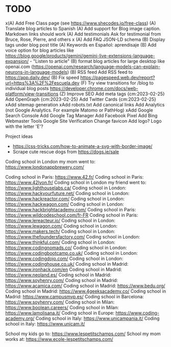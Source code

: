 # TODO

x(A) Add Free Class page (see <https://www.shecodes.io/free-class>)
(A) Translate blog articles to Spanish
(A) Add support for Blog image caption. Markdown links should work
(A) Add testimonials
    Ask for testimonial from Bruce, Rose, Pierre, and others
x (A) Add FAQ JSON-LD schema
(B) Display tags under blog post title
(A) Keywords en Español: aprendisaje
(B) Add voice option for blog articles like <https://blog.google/products/gemini/gemini-live-extensions-language-expansion/> - "Listen to article"
(B) format blog articles for large desktop like openai.com (<https://openai.com/research/language-models-can-explain-neurons-in-language-models>)
(B) RSS feed
    Add RSS feed to <https://app.daily.dev/>
(B) Fix speed <https://pagespeed.web.dev/report?url=https%3A%2F%2Fescuela.dev>
(F) Try view transitions for /blog to individual blog posts <https://developer.chrome.com/docs/web-platform/view-transitions>
(Z) Improve SEO
    Add meta tags {cm:2023-02-25}
    Add OpenGraph {cm:2023-02-25}
    Add Twitter Cards {cm:2023-02-25}
    xAdd sitemap generation
    xAdd robots.txt
    Add canonical links
    Add Analytics (not Google Analytics. For example Matomo or PathHog)
    xAdd Google Search Console
    Add Google Tag Manager
    Add Facebook Pixel
    Add Bing Webmaster Tools
    Google Site Verification
Change favicon
Add logo?
    Logo with the letter 'E'?

Project ideas

- <https://css-tricks.com/how-to-animate-a-svg-with-border-image/>
- Scrape cute rescue dogs from <https://dogs.ie/sale>

Coding school in London my mom went to: <https://www.londonappbrewery.com/>

Coding school in Paris: <https://www.42.fr/>
Coding school in Paris: <https://www.42lyon.fr/>
Coding school in London my friend went to: <https://www.lighthouselabs.ca/>
Coding school in London: <https://www.hackyourfuture.net/>
Coding school in London: <https://www.hackreactor.com/>
Coding school in London: <https://www.hackwagon.com/>
Coding school in London: <https://www.hackbrightacademy.com/>
Coding school in Paris: <https://www.wildcodeschool.com/fr-FR>
Coding school in Paris: <https://www.lereacteur.io/>
Coding school in London: <https://www.lewagon.com/>
Coding school in London: <https://www.makers.tech/>
Coding school in London: <https://www.thefoundersfactory.com/>
Coding school in London: <https://www.thinkful.com/>
Coding school in London: <https://www.codingnomads.co/>
Coding school in London: <https://www.codingbootcamp.co.uk/>
Coding school in London: <https://www.codingdojo.com/>
Coding school in London: <https://www.codinghouse.co.uk/>
Coding school in Madrid: <https://www.ironhack.com/en>
Coding school in Madrid: <https://www.neoland.es/>
Coding school in Madrid: <https://www.soyhenry.com/>
Coding school in Madrid: <https://www.acamica.com/>
Coding school in Madrid: <https://www.bedu.org/>
Coding school in Madrid: <https://www.4geeksacademy.co/>
Coding school in Madrid: <https://www.campusmvp.es/>
Coding school in Barcelona: <https://www.soyhenry.com/>
Coding school in Milan: <https://www.boolean.careers/>
Coding school in Milan: <https://www.lamolisana.it/>
Coding school in Europe: <https://www.coding-academy.org/>
Coding school in Italy: <https://www.unicampania.it/>
Coding school in Italy: <https://www.unicam.it/>

School my kids go to: <https://www.lespetitschamps.com/>
School my mom works at: <https://www.ecole-lespetitschamps.com/>
